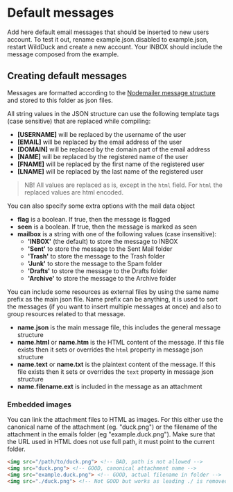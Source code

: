 # Default messages

Add here default email messages that should be inserted to new users account. To test it out, rename example.json.disabled to example.json, restart WildDuck and create a new account. Your INBOX should include the message composed from the example.

## Creating default messages

Messages are formatted according to the [Nodemailer message structure](https://nodemailer.com/message/) and stored to this folder as json files.

All string values in the JSON structure can use the following template tags (case sensitive) that are replaced while compiling:

- **[USERNAME]** will be replaced by the username of the user
- **[EMAIL]** will be replaced by the email address of the user
- **[DOMAIN]** will be replaced by the domain part of the email address
- **[NAME]** will be replaced by the registered name of the user
- **[FNAME]** will be replaced by the first name of the registered user
- **[LNAME]** will be replaced by the last name of the registered user

> NB! All values are replaced as is, except in the `html` field. For `html` the replaced values are html encoded.

You can also specify some extra options with the mail data object

- **flag** is a boolean. If true, then the message is flagged
- **seen** is a boolean. If true, then the message is marked as seen
- **mailbox** is a string with one of the following values (case insensitive):
  - **'INBOX'** (the default) to store the message to INBOX
  - **'Sent'** to store the message to the Sent Mail folder
  - **'Trash'** to store the message to the Trash folder
  - **'Junk'** to store the message to the Spam folder
  - **'Drafts'** to store the message to the Drafts folder
  - **'Archive'** to store the message to the Archive folder

You can include some resources as external files by using the same name prefix as the main json file. Name prefix can be anything, it is used to sort the messages (if you want to insert multiple messages at once) and also to group resources related to that message.

- **name.json** is the main message file, this includes the general message structure
- **name.html** or **name.htm** is the HTML content of the message. If this file exists then it sets or overrides the `html` property in message json structure
- **name.text** or **name.txt** is the plaintext content of the message. If this file exists then it sets or overrides the `text` property in message json structure
- **name.filename.ext** is included in the message as an attachment

### Embedded images

You can link the attachment files to HTML as images. For this either use the canonical name of the attachment (eg. "duck.png") or the filename of the attachment in the emails folder (eg "example.duck.png"). Make sure that the URL used in HTML does not use full path, it must point to the current folder.

```html
<img src="/path/to/duck.png"> <!-- BAD, path is not allowed -->
<img src="duck.png"> <!-- GOOD, canonical attachment name -->
<img src="example.duck.png"> <!-- GOOD, actual filename in folder -->
<img src="./duck.png"> <!-- Not GOOD but works as leading ./ is removed from the filename -->
```
